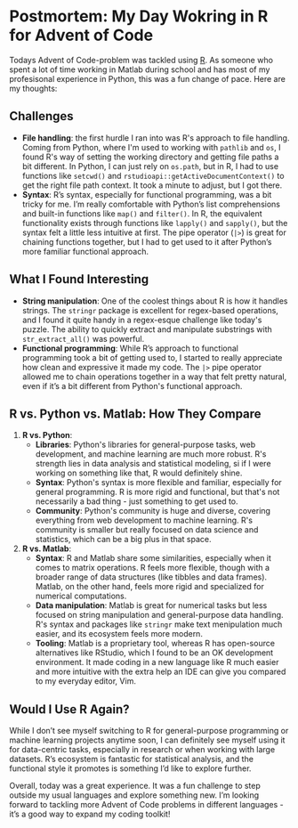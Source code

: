 # Postmortem: My Day Wokring in R for Advent of Code

Todays Advent of Code-problem was tackled using [R](https://www.r-project.org/). As someone who spent a lot of time
working in Matlab during school and has most of my profesisonal experience in Python, this was a fun change of pace.
Here are my thoughts:

## Challenges
* **File handling**: the first hurdle I ran into was R's approach to file handling. Coming from Python, where I'm
  used to working with `pathlib` and `os`, I found R's way of setting the working directory and getting file paths a
  bit different. In Python, I can just rely on `os.path`, but in R, I had to use functions like `setcwd()` and
  `rstudioapi::getActiveDocumentContext()` to get the right file path context. It took a minute to adjust, but I
  got there.
* **Syntax**: R’s syntax, especially for functional programming, was a bit tricky for me. I’m really comfortable with
  Python’s list comprehensions and built-in functions like `map()` and `filter()`. In R, the equivalent functionality
  exists through functions like `lapply()` and `sapply()`, but the syntax felt a little less intuitive at first. The pipe
  operator (`|>`) is great for chaining functions together, but I had to get used to it after Python’s more familiar
  functional approach.

## What I Found Interesting
* **String manipulation**: One of the coolest things about R is how it handles strings. The `stringr` package is
  excellent for regex-based operations, and I found it quite handy in a regex-esque challenge like today's puzzle. The
  ability to quickly extract and manipulate substrings with `str_extract_all()` was powerful.
* **Functional programming**: While R’s approach to functional programming took a bit of getting used to, I started to
  really appreciate how clean and expressive it made my code. The `|>` pipe operator allowed me to chain operations
  together in a way that felt pretty natural, even if it’s a bit different from Python's functional approach.

## R vs. Python vs. Matlab: How They Compare
1. **R vs. Python**:
    * **Libraries**: Python's libraries for general-purpose tasks, web development, and machine learning are much more
      robust. R's strength lies in data analysis and statistical modeling, si if I were working on something like that,
      R would definitely shine.
    * **Syntax**: Python's syntax is more flexible and familiar, especially for general programming. R is more rigid
      and functional, but that's not necessarily a bad thing - just something to get used to.
    * **Community**: Python's community is huge and diverse, covering everything from web development to machine
      learning. R's community is smaller but really focused on data science and statistics, which can be a big plus in
      that space.
2. **R vs. Matlab**:
    * **Syntax**: R and Matlab share some similarities, especially when it comes to matrix operations. R feels more
      flexible, though with a broader range of data structures (like tibbles and data frames). Matlab, on the other
      hand, feels more rigid and specialized for numerical computations.
    * **Data manipulation**: Matlab is great for numerical tasks but less focused on string manipulation and
      general-purpose data handling. R's syntax and packages like `stringr` make text menipulation much easier, and its
      ecosystem feels more modern.
    * **Tooling**: Matlab is a proprietary tool, whereas R has open-source alternatives like RStudio, which I found to
      be an OK development environment. It made coding in a new language like R much easier and more intuitive with
      the extra help an IDE can give you compared to my everyday editor, Vim.

## Would I Use R Again?
While I don’t see myself switching to R for general-purpose programming or machine learning projects anytime soon, I
can definitely see myself using it for data-centric tasks, especially in research or when working with large datasets.
R’s ecosystem is fantastic for statistical analysis, and the functional style it promotes is something I’d like to
explore further.

Overall, today was a great experience. It was a fun challenge to step outside my usual languages and explore something
new. I’m looking forward to tackling more Advent of Code problems in different languages - it’s a good way to expand my
coding toolkit!

